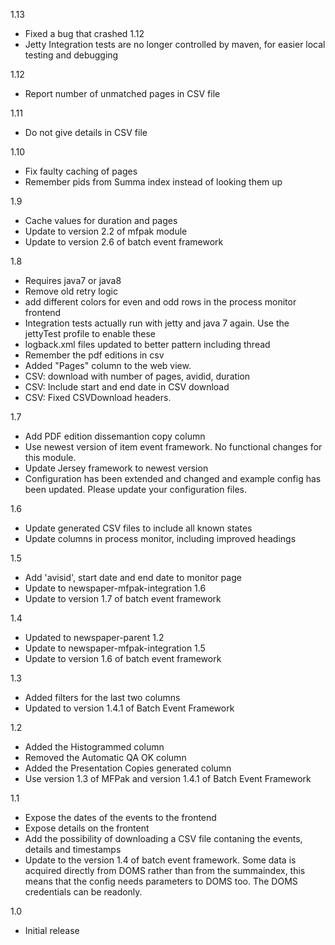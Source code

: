 1.13
* Fixed a bug that crashed 1.12
* Jetty Integration tests are no longer controlled by maven, for easier local testing and debugging

1.12
* Report number of unmatched pages in CSV file

1.11
* Do not give details in CSV file

1.10
* Fix faulty caching of pages
* Remember pids from Summa index instead of looking them up

1.9
* Cache values for duration and pages
* Update to version 2.2 of mfpak module
* Update to version 2.6 of batch event framework

1.8
* Requires java7 or java8
* Remove old retry logic
* add different colors for even and odd rows in the process monitor frontend
* Integration tests actually run with jetty and java 7 again. Use the jettyTest profile to enable these
* logback.xml files updated to better pattern including thread
* Remember the pdf editions in csv
* Added "Pages" column to the web view.
* CSV: download with number of pages, avidid, duration
* CSV: Include start and end date in CSV download
* CSV: Fixed CSVDownload headers.

1.7
* Add PDF edition dissemantion copy column
* Use newest version of item event framework. No functional changes for this module.
* Update Jersey framework to newest version
* Configuration has been extended and changed and example config has been updated. Please update your configuration files.

1.6
* Update generated CSV files to include all known states
* Update columns in process monitor, including improved headings

1.5
* Add 'avisid', start date and end date to monitor page
* Update to newspaper-mfpak-integration 1.6
* Update to version 1.7 of batch event framework

1.4
* Updated to newspaper-parent 1.2
* Update to newspaper-mfpak-integration 1.5
* Update to version 1.6 of batch event framework

1.3
* Added filters for the last two columns
* Updated to version 1.4.1 of Batch Event Framework

1.2
 * Added the Histogrammed column
 * Removed the Automatic QA OK column
 * Added the Presentation Copies generated column
 * Use version 1.3 of MFPak and version 1.4.1 of Batch Event Framework

1.1
* Expose the dates of the events to the frontend
* Expose details on the frontent
* Add the possibility of downloading a CSV file contaning the events, details and timestamps
* Update to the version 1.4 of batch event framework. Some data is acquired directly from DOMS rather than from the summaindex, 
  this means that the config needs parameters to DOMS too. The DOMS credentials can be readonly.

1.0
* Initial release 


